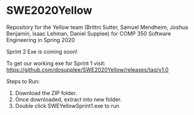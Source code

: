 # SWE2020Yellow
Repository for the Yellow team (Brittni Sutter, Samuel Mendheim, Joshua Benjamin, Isaac Lehman, Daniel Supplee) for COMP 350 Software Engineering in Spring 2020

Sprint 2 Exe is coming soon!

To get our working exe for Sprint 1 visit: 
https://github.com/dosupplee/SWE2020Yellow/releases/tag/v1.0

Steps to Run:
1) Download the ZIP folder.
2) Once downloaded, extract into new folder.
3) Double click SWEYellowSprint1.exe to run
